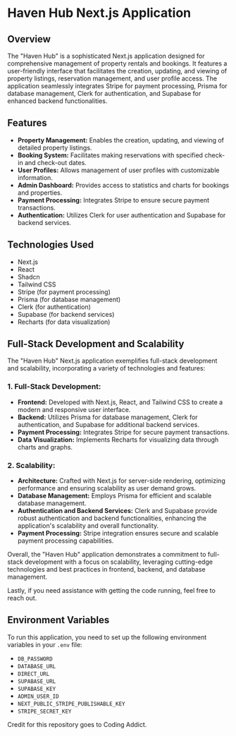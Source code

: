 # Haven Hub Next.js Application

## Overview
The "Haven Hub" is a sophisticated Next.js application designed for comprehensive management of property rentals and bookings. It features a user-friendly interface that facilitates the creation, updating, and viewing of property listings, reservation management, and user profile access. The application seamlessly integrates Stripe for payment processing, Prisma for database management, Clerk for authentication, and Supabase for enhanced backend functionalities.

## Features
- **Property Management:** Enables the creation, updating, and viewing of detailed property listings.
- **Booking System:** Facilitates making reservations with specified check-in and check-out dates.
- **User Profiles:** Allows management of user profiles with customizable information.
- **Admin Dashboard:** Provides access to statistics and charts for bookings and properties.
- **Payment Processing:** Integrates Stripe to ensure secure payment transactions.
- **Authentication:** Utilizes Clerk for user authentication and Supabase for backend services.

## Technologies Used
- Next.js
- React
- Shadcn
- Tailwind CSS
- Stripe (for payment processing)
- Prisma (for database management)
- Clerk (for authentication)
- Supabase (for backend services)
- Recharts (for data visualization)

## Full-Stack Development and Scalability
The "Haven Hub" Next.js application exemplifies full-stack development and scalability, incorporating a variety of technologies and features:

### 1. Full-Stack Development:
- **Frontend:** Developed with Next.js, React, and Tailwind CSS to create a modern and responsive user interface.
- **Backend:** Utilizes Prisma for database management, Clerk for authentication, and Supabase for additional backend services.
- **Payment Processing:** Integrates Stripe for secure payment transactions.
- **Data Visualization:** Implements Recharts for visualizing data through charts and graphs.

### 2. Scalability:
- **Architecture:** Crafted with Next.js for server-side rendering, optimizing performance and ensuring scalability as user demand grows.
- **Database Management:** Employs Prisma for efficient and scalable database management.
- **Authentication and Backend Services:** Clerk and Supabase provide robust authentication and backend functionalities, enhancing the application's scalability and overall functionality.
- **Payment Processing:** Stripe integration ensures secure and scalable payment processing capabilities.

Overall, the "Haven Hub" application demonstrates a commitment to full-stack development with a focus on scalability, leveraging cutting-edge technologies and best practices in frontend, backend, and database management.

Lastly, if you need assistance with getting the code running, feel free to reach out.

## Environment Variables

To run this application, you need to set up the following environment variables in your `.env` file:
- `DB_PASSWORD`
- `DATABASE_URL`
- `DIRECT_URL`
- `SUPABASE_URL`
- `SUPABASE_KEY`
- `ADMIN_USER_ID`
- `NEXT_PUBLIC_STRIPE_PUBLISHABLE_KEY`
- `STRIPE_SECRET_KEY`

Credit for this repository goes to Coding Addict.
